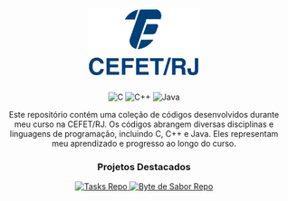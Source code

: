 <h1 align="center">
    <img src="/Assets/Logo.png" alt="CEFET/RJ" width="200" />
</h1>
<p align="center">
    <img src="https://img.shields.io/badge/C-%2300599C.svg?style=flat-square&logo=c&logoColor=white" alt="C" />
    <img src="https://img.shields.io/badge/C%2B%2B-%2300599C.svg?style=flat-square&logo=c%2B%2B&logoColor=white" alt="C++" />
    <img src="https://img.shields.io/badge/Java-%23ED8B00.svg?style=flat-square&logo=openjdk&logoColor=white" alt="Java" />
</p>

<p align="center">Este repositório contém uma coleção de códigos desenvolvidos durante meu curso na CEFET/RJ. Os códigos abrangem diversas disciplinas e linguagens de programação, incluindo C, C++ e Java. Eles representam meu aprendizado e progresso ao longo do curso.</p>


<h3 align="center">Projetos Destacados</h2>

<p align="center">
    <a href="https://github.com/paulemacedo/tasks">
        <img src="https://github-readme-stats.vercel.app/api/pin/?username=paulemacedo&repo=tasks&theme=tokyonight&show_owner=true" alt="Tasks Repo" />
    </a>
    <a href="https://github.com/paulemacedo/bytedesabor">
        <img src="https://github-readme-stats.vercel.app/api/pin/?username=paulemacedo&repo=bytedesabor&theme=tokyonight&show_owner=true" alt="Byte de Sabor Repo"/>
    </a>
</p>

